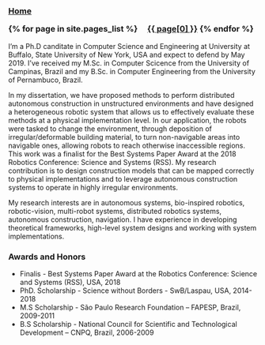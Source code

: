 
<h3 class="masthead-title">
<a href="/" title="Home">Home</a>



{% for page in site.pages_list %}
  &nbsp;&nbsp;&nbsp;
  <a href="{{ page[1]  }}">{{ page[0] }}</a>
{% endfor %}
</h3>



I’m a Ph.D canditate in Computer Science and Engineering at University at Buffalo, State University of New York, USA and expect to defend by May 2019. I’ve received my M.Sc. in Computer Scicence from the University of Campinas, Brazil and my B.Sc. in Computer Engineering from the University of Pernambuco, Brazil.

In my dissertation, we have proposed methods to perform distributed autonomous construction in unstructured environments and have designed a heterogeneous robotic system that allows us to effectively evaluate these methods at a physical implementation level. In our application, the robots were tasked to change the environment, through deposition of irregular/deformable building material,  to turn non-navigable areas into navigable ones, allowing robots to reach otherwise inaccessible regions. This work was a finalist for the Best Systems Paper Award at the 2018 Robotics Conference: Science and Systems (RSS). My research contribution is to design construction models that can be mapped correctly to physical implementations and to leverage autonomous construction systems to operate in highly irregular environments.


My research interests are in autonomous systems, bio-inspired robotics, robotic-vision, multi-robot systems, distributed robotics systems, autonomous construction, navigation. I have experience in developing theoretical frameworks, high-level system designs and working with system implementations.

### Awards and Honors
- Finalis - Best Systems Paper Award at the Robotics Conference: Science and Systems (RSS), USA, 2018
- PhD. Scholarship - Science without Borders - SwB/Laspau, USA, 2014-2018
- M.S Scholarship - São Paulo Research Foundation – FAPESP, Brazil, 2009-2011
- B.S Scholarship - National Council for Scientific and Technological Development – CNPQ, Brazil, 2006-2009
